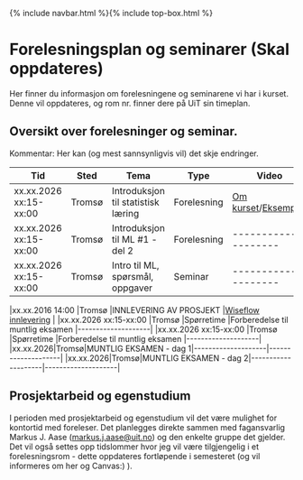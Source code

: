 {% include navbar.html %}{% include top-box.html %}
# Forelesningsplan og seminarer (Skal oppdateres)
Her finner du informasjon om forelesningene og seminarene vi har i kurset.
Denne vil oppdateres, og rom nr. finner dere på UiT sin timeplan.

## Oversikt over forelesninger og seminar.
Kommentar: Her kan (og mest sannsynligvis vil) det skje endringer.

| Tid            | Sted            | Tema               |Type               | Video
|----------------|-----------------|--------------------|--------------------|--------------------|
|xx.xx.2026  xx:15-xx:00    |Tromsø  |Introduksjon til statistisk læring |Forelesning|[Om kurset](https://www.youtube.com/watch?v=LvySJGj-88U&list=PLoROMvodv4rOzrYsAxzQyHb8n_RWNuS1e&index=1&pp=iAQB)/[Eksempler](https://www.youtube.com/watch?v=B9s8rpdNxU0&list=PLoROMvodv4rOzrYsAxzQyHb8n_RWNuS1e&index=3)|
|xx.xx.2026  xx:15-xx:00    |Tromsø  |Introduksjon til ML #1 - del 2 |Forelesning|--------------------|
|xx.xx.2026  xx:15-xx:00    |Tromsø  |Intro til ML, spørsmål, oppgaver |Seminar|--------------------|

|xx.xx.2016  14:00    |Tromsø  |INNLEVERING AV PROSJEKT |[Wiseflow innlevering](https://europe.wiseflow.net/participant/) |
|xx.xx.2026  xx:15-xx:00    |Tromsø  |Spørretime |Forberedelse til muntlig eksamen |--------------------|
|xx.xx.2026  xx:15-xx:00    |Tromsø  |Spørretime |Forberedelse til muntlig eksamen |--------------------|
|xx.xx.2026|Tromsø|MUNTLIG EKSAMEN - dag 1|--------------------|--------------------|
|xx.xx.2026|Tromsø|MUNTLIG EKSAMEN - dag 2|--------------------|--------------------|

## Prosjektarbeid og egenstudium
I perioden med prosjektarbeid og egenstudium vil det være mulighet for kontortid med foreleser. Det planlegges direkte sammen med fagansvarlig Markus J. Aase (markus.j.aase@uit.no) og den enkelte gruppe det gjelder. Det vil også settes opp tidslommer hvor jeg vil være tilgjengelig i et forelesningsrom - dette oppdateres fortløpende i semesteret (og vil informeres om her og Canvas:) ).









   





